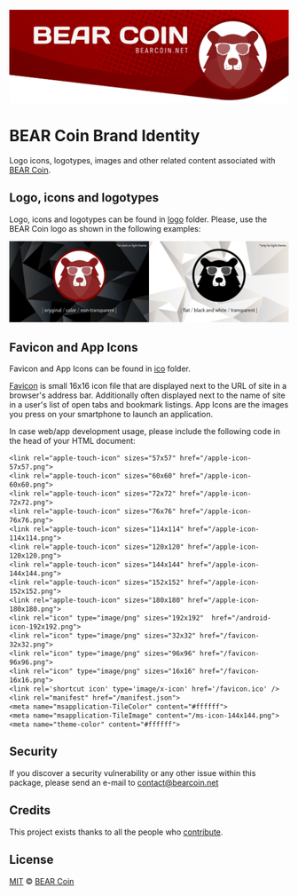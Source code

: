 <p align="center"><img src="img/header.png" /></p>

# BEAR Coin Brand Identity
Logo icons, logotypes, images and other related content associated with [BEAR Coin](https://bearcoin.net/).

## Logo, icons and logotypes
Logo, icons and logotypes can be found in [logo](logo/) folder. Please, use the BEAR Coin logo as shown in the following examples: 
<p align="center"><img src="img/logo_usage.png" /></p>

## Favicon and App Icons
Favicon and App Icons can be found in [ico](ico/) folder.

[Favicon](ico/favicon.ico) is small 16x16 icon file that are displayed next to the URL of site in a browser's address bar. Additionally often displayed next to the name of site in a user's list of open tabs and bookmark listings. App Icons are the images you press on your smartphone to launch an application.

In case web/app development usage, please include the following code in the head of your HTML document:
```
<link rel="apple-touch-icon" sizes="57x57" href="/apple-icon-57x57.png">
<link rel="apple-touch-icon" sizes="60x60" href="/apple-icon-60x60.png">
<link rel="apple-touch-icon" sizes="72x72" href="/apple-icon-72x72.png">
<link rel="apple-touch-icon" sizes="76x76" href="/apple-icon-76x76.png">
<link rel="apple-touch-icon" sizes="114x114" href="/apple-icon-114x114.png">
<link rel="apple-touch-icon" sizes="120x120" href="/apple-icon-120x120.png">
<link rel="apple-touch-icon" sizes="144x144" href="/apple-icon-144x144.png">
<link rel="apple-touch-icon" sizes="152x152" href="/apple-icon-152x152.png">
<link rel="apple-touch-icon" sizes="180x180" href="/apple-icon-180x180.png">
<link rel="icon" type="image/png" sizes="192x192"  href="/android-icon-192x192.png">
<link rel="icon" type="image/png" sizes="32x32" href="/favicon-32x32.png">
<link rel="icon" type="image/png" sizes="96x96" href="/favicon-96x96.png">
<link rel="icon" type="image/png" sizes="16x16" href="/favicon-16x16.png">
<link rel='shortcut icon' type='image/x-icon' href='/favicon.ico' />
<link rel="manifest" href="/manifest.json">
<meta name="msapplication-TileColor" content="#ffffff">
<meta name="msapplication-TileImage" content="/ms-icon-144x144.png">
<meta name="theme-color" content="#ffffff">
```

## Security
If you discover a security vulnerability or any other issue within this package, please send an e-mail to contact@bearcoin.net

## Credits
This project exists thanks to all the people who [contribute](../../contributors).

## License
[MIT](LICENSE) © [BEAR Coin](https://bearcoin.net/)
